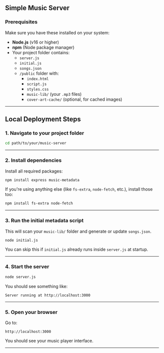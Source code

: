 ## Simple Music Server

### Prerequisites
Make sure you have these installed on your system:

- **Node.js** (v16 or higher)
- **npm** (Node package manager)
- Your project folder contains:
  - `server.js`
  - `initial.js`
  - `songs.json`
  - `/public` folder with:
    - `index.html`
    - `script.js`
    - `styles.css`
    - `music-lib/` (your `.mp3` files)
    - `cover-art-cache/` (optional, for cached images)

---

## Local Deployment Steps

### 1. Navigate to your project folder

```bash
cd path/to/your/music-server
```

---

### 2. Install dependencies

Install all required packages:

```bash
npm install express music-metadata
```

If you're using anything else (like `fs-extra`, `node-fetch`, etc.), install those too:

```bash
npm install fs-extra node-fetch
```

---

### 3. Run the initial metadata script

This will scan your `music-lib/` folder and generate or update `songs.json`.

```bash
node initial.js
```

You can skip this if `initial.js` already runs inside `server.js` at startup.

---

### 4. Start the server

```bash
node server.js
```

You should see something like:

```
Server running at http://localhost:3000
```

---

### 5. Open your browser

Go to:

```
http://localhost:3000
```

You should see your music player interface.

---

